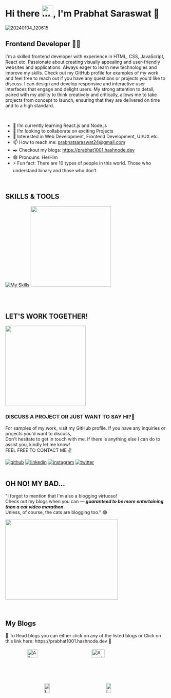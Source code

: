 
<!-- ![GitHub-Background](https://user-images.githubusercontent.com/71027441/161906464-e0be095c-9aa1-4c3d-9bd6-491282406f0e.jpg) -->


# Hi there <img alt="wave" src="https://emojis.slackmojis.com/emojis/images/1588177020/8809/wave_hello.gif?1588177020" width="35">, I'm Prabhat Saraswat 🚀

![20240104_120615](https://github.com/prabhat1001/prabhat1001/assets/71027441/700f2013-45ee-4dd9-bc4c-4cf5660dce16)

## Frontend Developer 👨‍💻

I'm a skilled frontend developer with experience in HTML, CSS, JavaScript, React etc. Passionate about creating visually appealing and user-friendly websites and applications. Always eager to learn new technologies and improve my skills. Check out my GitHub profile for examples of my work and feel free to reach out if you have any questions or projects you'd like to discuss. I can design and develop responsive and interactive user interfaces that engage and delight users. My strong attention to detail, paired with my ability to think creatively and critically, allows me to take projects from concept to launch, ensuring that they are delivered on time and to a high standard. 

<br>

- 🌱 I’m currently learning React.js and Node.js
- 👯 I’m looking to collaborate on exciting Projects
- 💬 Interested in Web Development, Frontend Development, UI/UX etc.
- 📫 How to reach me: prabhatsaraswat24@gmail.com
- ✒️ Checkout my blogs: https://prabhat1001.hashnode.dev
- 😄 Pronouns: He/Him
- ⚡ Fun fact: There are 10 types of people in this world. Those who understand binary and those who don’t

<br>

## SKILLS & TOOLS

[![My Skills](https://skillicons.dev/icons?i=html,css,js,bootstrap,react,redux,firebase,mongodb,nodejs,mysql,github,git,java,py,jquery,figma,styledcomponents,vscode,idea,arduino,raspberrypi,stackoverflow,discord,md&perline=8)](https://skillicons.dev)
<img height="250px" width="250px" src="https://github.com/prabhat1001/prabhat1001/assets/71027441/f4e32bf7-fe6e-44aa-9570-dcd7588aade1"></img>

<!-- May Use Sometime -->
<!-- <img height="250px" width="250px" src="https://github.com/prabhat1001/prabhat1001/assets/71027441/2c3bbae5-b96f-4324-9db9-988da2fc9d6e"></img>-->
<!-- ![anime2](https://user-images.githubusercontent.com/71027441/210265061-e3fa01e3-7022-4ad3-949d-67a4bd7d3da3.gif) -->

<br>
<br>

<!-- ![Prabhat's GitHub stats](https://github-readme-stats.vercel.app/api?username=prabhat1001&show_icons=true&theme=github_dark) ![anime](https://user-images.githubusercontent.com/71027441/210264335-1f0a020c-423e-4280-af02-b98b98ba7e75.gif)
<br>
<br> -->



<!------------------------------------
### Hactoberfest 2022 badges 🍁

[![@prabhat1001's Holopin board](https://holopin.me/prabhat1001)](https://holopin.io/@prabhat1001)
<br>
<br>
------------------------------------->

## LET'S WORK TOGETHER!

<!-- | | | 
|:-------------------------:|:-------------------------:|
|<img src="https://github.com/prabhat1001/prabhat1001/assets/71027441/f2838666-7d2b-47d5-9163-35d18d532604" height="250px" width="250px"></img> | <img src="https://github.com/prabhat1001/prabhat1001/assets/71027441/f2838666-7d2b-47d5-9163-35d18d532604" height="250px" width="250px"></img>| -->

<!-- ![siiii](https://user-images.githubusercontent.com/71027441/210264558-b1d4e327-2243-4074-88bc-4a26a30a5cfe.gif) -->
<img src="https://github.com/prabhat1001/prabhat1001/assets/71027441/f2838666-7d2b-47d5-9163-35d18d532604" height="250px" width="250px"></img>
<br>




### DISCUSS A PROJECT OR JUST WANT TO SAY HI?🍁
For samples of my work, visit my GitHub profile. If you have any inquiries or projects you'd want to discuss,<br> 
Don't hesitate to get in touch with me. If there is anything else I can do to assist you, kindly let me know!<br>
FEEL FREE TO CONTACT ME ✌️
<!-- Links -->

[![github](https://skillicons.dev/icons?i=github)](https://twitter.com/PrabhatSar10)
[![linkedin](https://skillicons.dev/icons?i=linkedin)](https://www.linkedin.com/in/prabhatkumarsaraswat/)
[![instagram](https://skillicons.dev/icons?i=instagram)](https://www.instagram.com/saraswat__prabhat)
[![twitter](https://skillicons.dev/icons?i=twitter)](https://twitter.com/PrabhatSar10)
<br>
<br>
## OH NO! MY BAD... 
"I forgot to mention that I'm also a blogging virtuoso! <br/>
Check out my blogs when you can — ***guaranteed to be more entertaining than a cat video marathon***. <br/> 
Unless, of course, the cats are blogging too." 😂

 <!-- ![steven-blush](https://user-images.githubusercontent.com/71027441/211047632-789f529f-e8d9-4549-ae46-3366d90e187c.gif) -->
<img src="https://github.com/prabhat1001/prabhat1001/assets/71027441/dc82c2c1-8aba-4c1c-b443-19d1f9696158" height="250px" width="350px"></img>

<br>

<h2> My Blogs  </h2>
📍 To Read blogs you can either click on any of the listed blogs or Click on this link here: https://prabhat1001.hashnode.dev 🚀
<br>
<br>


<div align="centre" style="display: flex; justify-content: space-evenly">
  <a href="https://prabhat1001.hashnode.dev/all-you-need-to-know-about-the-internet-part-1" style="text-decoration: none">
    <img src="https://user-images.githubusercontent.com/71027441/211489813-83962ca9-629b-4d6c-99e7-22c739c212c7.png" alt="All about Internet" width="49%" height="auto" >
  </a>
  <a href="https://prabhat1001.hashnode.dev/the-amazing-history-of-javascript" style="text-decoration: none">
    <img src="https://github.com/prabhat1001/prabhat1001/assets/71027441/1de9b19c-cd43-4008-864c-d3c36f1dbc10" alt="Amazing History of JS" width="49%" height="auto" >
  </a>
</div>

<div align="centre" style="display: flex; justify-content: space-evenly">
  <a href="https://prabhat1001.hashnode.dev/the-future-of-frontend-development-emerging-trends-and-technologies" style="text-decoration: none">
    <img src="https://github.com/prabhat1001/prabhat1001/assets/71027441/498303d7-fa3f-4f60-8ed1-f38c24621aea" alt="Image 1" width="49%" height="auto" >
  </a>
  <a href="https://prabhat1001.hashnode.dev/how-to-get-more-done-in-less-time?source=more_articles_bottom_blogs" style="text-decoration: none">
    <img src="https://github.com/prabhat1001/prabhat1001/assets/71027441/64dc537c-f6d9-4ba8-9961-faadf9dcb712" alt="Image 1" width="49%" height="auto" >
  </a>
</div>











<!-- Here are some ideas to get you started:

- 🔭 I’m currently working on ...
- 🌱 I’m currently learning ...
- 👯 I’m looking to collaborate on ...
- 🤔 I’m looking for help with ...
- 💬 Ask me about ...
- 📫 How to reach me: ...
- 😄 Pronouns: ...
- ⚡ Fun fact: ...
-->

